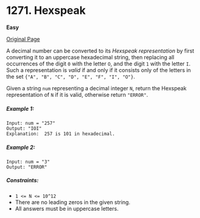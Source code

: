 # 1271. Hexspeak

**Easy**

[Original Page](https://leetcode.com/problems/hexspeak/)

A decimal number can be converted to its _Hexspeak representation_ by first converting it to an uppercase hexadecimal string, then replacing all occurrences of the digit `0` with the letter `O`, and the digit `1` with the letter `I`.  Such a representation is _valid_ if and only if it consists only of the letters in the set `{"A", "B", "C", "D", "E", "F", "I", "O"}`.

Given a string `num` representing a decimal integer `N`, return the Hexspeak representation of `N` if it is valid, otherwise return `"ERROR"`.

##### Example 1:
```
Input: num = "257"
Output: "IOI"
Explanation:  257 is 101 in hexadecimal.
```

##### Example 2:
```
Input: num = "3"
Output: "ERROR"
```

##### Constraints:
- `1 <= N <= 10^12`
- There are no leading zeros in the given string.
- All answers must be in uppercase letters.
